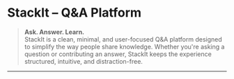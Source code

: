 # StackIt – Q&A Platform

> **Ask. Answer. Learn.**  
StackIt is a clean, minimal, and user-focused Q&A platform designed to simplify the way people share knowledge. Whether you're asking a question or contributing an answer, StackIt keeps the experience structured, intuitive, and distraction-free.

---

